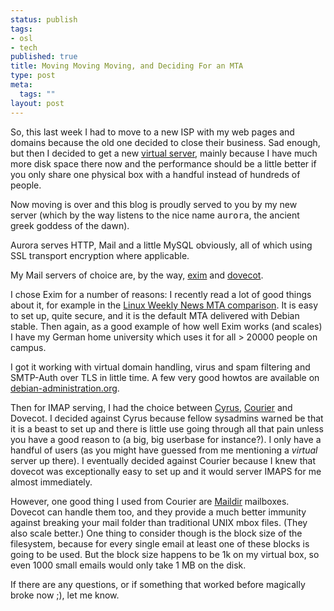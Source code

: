 ```yaml
--- 
status: publish
tags: 
- osl
- tech
published: true
title: Moving Moving Moving, and Deciding For an MTA
type: post
meta: 
  tags: ""
layout: post
---
```

So, this last week I had to move to a new ISP with my web pages and domains because the old one decided to close their business. Sad enough, but then I decided to get a new <a href="http://en.wikipedia.org/wiki/Virtual_private_server">virtual server</a>, mainly because I have much more disk space there now and the performance should be a little better if you only share one physical box with a handful instead of hundreds of people.

Now moving is over and this blog is proudly served to you by my new server (which by the way listens to the nice name <tt>aurora</tt>, the ancient greek goddess of the dawn).

Aurora serves HTTP, Mail and a little MySQL obviously, all of which using SSL transport encryption where applicable.

My Mail servers of choice are, by the way, <a href="http://exim.org">exim</a> and <a href="http://dovecot.org">dovecot</a>.

I chose Exim for a number of reasons: I recently read a lot of good things about it, for example in the <a href="http://lwn.net/Articles/196902/">Linux Weekly News MTA comparison</a>. It is easy to set up, quite secure, and it is the default MTA delivered with Debian stable. Then again, as a good example of how well Exim works (and scales) I have my German home university which uses it for all > 20000 people on campus.

I got it working with virtual domain handling, virus and spam filtering and SMTP-Auth over TLS in little time. A few very good howtos are available on <a href="http://www.debian-administration.org/tag/exim4">debian-administration.org</a>.

Then for IMAP serving, I had the choice between <a href="http://cyrusimap.web.cmu.edu/">Cyrus</a>, <a href="http://www.courier-mta.org/imap/">Courier</a> and Dovecot. I decided against Cyrus because fellow sysadmins warned be that it is a beast to set up and there is little use going through all that pain unless you have a good reason to (a big, big userbase for instance?). I only have a handful of users (as you might have guessed from me mentioning a <em>virtual</em> server up there). I eventually decided against Courier because I knew that dovecot was exceptionally easy to set up and it would server IMAPS for me almost immediately.

However, one good thing I used from Courier are <a href="http://en.wikipedia.org/wiki/Maildir">Maildir</a> mailboxes. Dovecot can handle them too, and they provide a much better immunity against breaking your mail folder than traditional UNIX mbox files. (They also scale better.) One thing to consider though is the block size of the filesystem, because for every single email at least one of these blocks is going to be used. But the block size happens to be 1k on my virtual box, so even 1000 small emails would only take 1 MB on the disk.

If there are any questions, or if something that worked before magically broke now ;), let me know.
